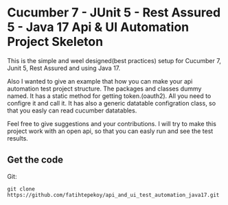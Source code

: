 # Cucumber 7 - JUnit 5 - Rest Assured 5 - Java 17 Api & UI Automation Project Skeleton

This is the simple and weel designed(best practices) setup for Cucumber 7, Junit 5, Rest Assured and using Java 17.

Also I wanted to give an example that how you can make your api automation test project structure. 
The packages and classes dummy named. 
It has a static method for getting token.(oauth2). All you need to configre it and call it. 
It has also a generic datatable configration class, so that you easly can read cucumber datatables. 

Feel free to give suggestions and your contributions. 
I will try to make this project work with an open api, so that you can easly run and see the test results. 

## Get the code

Git:

    git clone https://github.com/fatihtepekoy/api_and_ui_test_automation_java17.git

